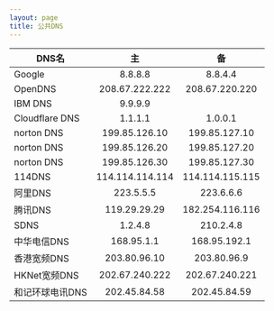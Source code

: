 ```yaml
---
layout: page
title: 公共DNS
---
```



| DNS名  |   主   |   备   |
| --------   | :-----:  | :-----:  |
| Google  | 8.8.8.8| 8.8.4.4 |
| OpenDNS| 208.67.222.222|208.67.220.220|
| IBM DNS|9.9.9.9|        |
|Cloudflare DNS|1.1.1.1|1.0.0.1|
|norton DNS|199.85.126.10|199.85.127.10|
|norton DNS|199.85.126.20|199.85.127.20|
|norton DNS|199.85.126.30|199.85.127.30|
| 114DNS |114.114.114.114 | 114.114.115.115|
| 阿里DNS |223.5.5.5|223.6.6.6|
|腾讯DNS|119.29.29.29|182.254.116.116|
|SDNS| 1.2.4.8|210.2.4.8|
|中华电信DNS|168.95.1.1|168.95.192.1|
|香港宽频DNS|203.80.96.10|203.80.96.9|
|HKNet宽频DNS |202.67.240.222|202.67.240.221|
|和记环球电讯DNS|202.45.84.58|202.45.84.59|
